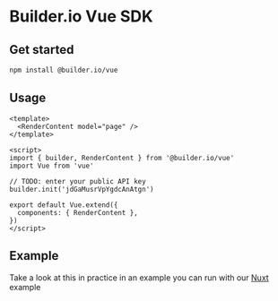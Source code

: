 # Builder.io Vue SDK

## Get started

```bash
npm install @builder.io/vue
```

## Usage

```vue
<template>
  <RenderContent model="page" />
</template>

<script>
import { builder, RenderContent } from '@builder.io/vue'
import Vue from 'vue'

// TODO: enter your public API key
builder.init('jdGaMusrVpYgdcAnAtgn')

export default Vue.extend({
  components: { RenderContent },
})
</script>
```

## Example

Take a look at this in practice in an example you can run with our [Nuxt](../examples/nuxt) example